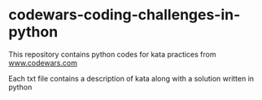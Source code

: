 # codewars-coding-challenges-in-python
This repository contains python codes for kata practices from www.codewars.com

Each txt file contains a description of kata along with a solution written in python
